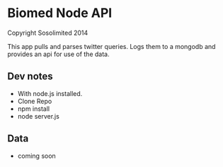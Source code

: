 Biomed Node API
=============================
Copyright Sosolimited 2014

This app pulls and parses twitter queries.  Logs them to a mongodb and provides an api for use of the data.

## Dev notes
* With node.js installed.
* Clone Repo
* npm install
* node server.js

## Data
* coming soon
